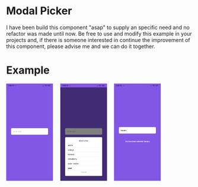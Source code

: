 # Modal Picker
I have been build this component "asap" to supply an specific need and no refactor was made until now. Be free to use and modify this example in your projects and, if there is someone interested in continue the improvement of this component, please advise me and we can do it together.

# Example
<p>
  <img src="./screen-captures/screen1.jpg" alt="Dashboard Pendent" width="25%">
  &nbsp;&nbsp;&nbsp;
  <img src="./screen-captures/screen2.jpg" alt="Dashboard Delivered" width="25%">
  &nbsp;&nbsp;&nbsp;
  <img src="./screen-captures/screen3.jpg" alt="Dashboard Delivered" width="25%">
</p>